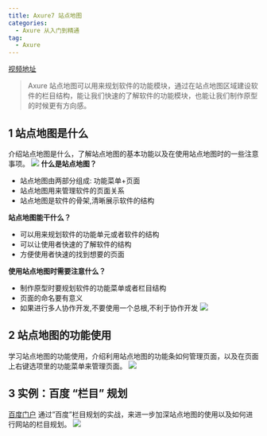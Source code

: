 ```yaml
---
title: Axure7 站点地图
categories:
  - Axure 从入门到精通
tag:
  - Axure
---
```


[视频地址](http://www.jikexueyuan.com/course/1484.html)
> Axure 站点地图可以用来规划软件的功能模块，通过在站点地图区域建设软件的栏目结构，能让我们快速的了解软件的功能模块，也能让我们制作原型的时候更有方向感。   
## 1 站点地图是什么
介绍站点地图是什么，了解站点地图的基本功能以及在使用站点地图时的一些注意事项。
![](http://o7m5xjmtl.bkt.clouddn.com/D7B77BA6-AD6D-44B9-9E4E-6B84E802C479.png)
**什么是站点地图？**
+ 站点地图由两部分组成: 功能菜单+页面
+ 站点地图用来管理软件的页面关系
+ 站点地图是软件的骨架,清晰展示软件的结构

**站点地图能干什么？**
+ 可以用来规划软件的功能单元或者软件的结构
+ 可以让使用者快速的了解软件的结构
+ 方便使用者快速的找到想要的页面

**使用站点地图时需要注意什么？**
+ 制作原型时要规划软件的功能菜单或者栏目结构
+ 页面的命名要有意义
+ 如果进行多人协作开发,不要使用一个总根,不利于协作开发
![](http://o7m5xjmtl.bkt.clouddn.com/F2BF9036-0A40-4A06-A080-F57202AE8001.png)

## 2 站点地图的功能使用
学习站点地图的功能使用，介绍利用站点地图的功能条如何管理页面，以及在页面上右键选项里的功能菜单来管理页面。
![](http://o7m5xjmtl.bkt.clouddn.com/AECA3B71-EE86-4AA8-98F6-53C829B743B6.png)

## 3 实例：百度 “栏目” 规划
[百度门户](http://home.baidu.com/)
通过”百度”栏目规划的实战，来进一步加深站点地图的使用以及如何进行网站的栏目规划。
![](http://o7m5xjmtl.bkt.clouddn.com/8DF2961F-60FA-4517-9B02-7181BB7DC0AD.png)